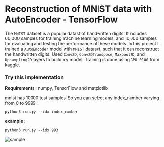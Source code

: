 # Reconstruction of MNIST data with AutoEncoder - TensorFlow

The `MNIST` dataset is a popular datast of handwritten digits. It includes 60,000 samples for training machine learning models, and 10,000 samples for evaluating and testing the performance of these models. In this project I trained a `AutoEncoder` model with `MNIST` dataset, such that it can reconstruct the handwritten digits. Used `Conv2D`, `Conv2DTranspose`, `Maxpool2D`, and `Upsampling2D` layers to build my model. Training is done using `GPU P100` from kaggle.

### Try this implementation

**Requirements** : numpy, TensorFlow and matplotlib

mnist has 10000 test samples. So you can select any index_number varying from 0 to 9999.

```
python3 run.py --idx index_number
```
**example :**

```
python3 run.py --idx 993
```
![sample]('/src/Figure_1.png')
